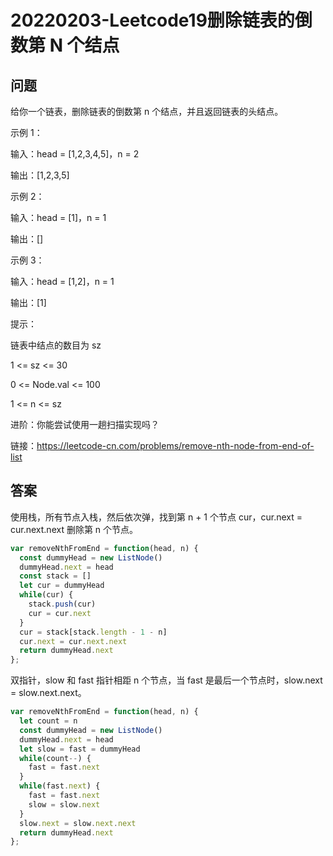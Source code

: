 # 20220203-Leetcode19删除链表的倒数第 N 个结点

## 问题

给你一个链表，删除链表的倒数第 n 个结点，并且返回链表的头结点。

示例 1：

输入：head = [1,2,3,4,5]，n = 2

输出：[1,2,3,5]

示例 2：

输入：head = [1]，n = 1

输出：[]

示例 3：

输入：head = [1,2]，n = 1

输出：[1]
 

提示：

链表中结点的数目为 sz

1 <= sz <= 30

0 <= Node.val <= 100

1 <= n <= sz
 

进阶：你能尝试使用一趟扫描实现吗？


链接：https://leetcode-cn.com/problems/remove-nth-node-from-end-of-list

## 答案

使用栈，所有节点入栈，然后依次弹，找到第 n + 1 个节点 cur，cur.next = cur.next.next 删除第 n 个节点。

```JavaScript
var removeNthFromEnd = function(head, n) {
  const dummyHead = new ListNode()
  dummyHead.next = head
  const stack = []
  let cur = dummyHead
  while(cur) {
    stack.push(cur)
    cur = cur.next
  }
  cur = stack[stack.length - 1 - n]
  cur.next = cur.next.next
  return dummyHead.next
};
```

双指针，slow 和 fast 指针相距 n 个节点，当 fast 是最后一个节点时，slow.next = slow.next.next。

```JavaScript
var removeNthFromEnd = function(head, n) {
  let count = n
  const dummyHead = new ListNode()
  dummyHead.next = head
  let slow = fast = dummyHead
  while(count--) {
    fast = fast.next
  }
  while(fast.next) {
    fast = fast.next
    slow = slow.next
  }
  slow.next = slow.next.next
  return dummyHead.next
};
```





